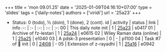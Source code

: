 +++
title = 'mon 09.01.25'
date = '2025-01-09T04:16:10+07:00'
type = 'slides'
tags = ['daily-notes']
authors = ['viridi']
url = '25a23'
+++
<!--more-->

+ Status: 0 (todo), &half; (doin), 1 (done), 2 (cont).
id | activity | status | link | info
:-: | :- | :-: | :-: | :-:
00 | This daily note init      | 1 | [25a23](/rusn/25a23) | s0417
01 | Archive of fz-lestari     | 1 | [25a24](/rusn/25a24) | e0615
02 | Wiley Raman data (online) | 1 | [25a25](/rusn/25a25) | e1040
03 | A pdsk-3 presentation     | 0 | - | p1100
04 | Task #7 of 🦙 init        | 0 | [24l08](/rusn/24l08) | -
05 | Extension of z-rayadhi    | 1 | [25a16](/rusn/25a16) | e0942
